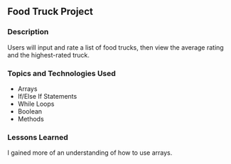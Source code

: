 ## Food Truck Project

### Description
Users will input and rate a list of food trucks, then view the average rating and the highest-rated truck.

### Topics and Technologies Used
* Arrays
* If/Else If Statements
* While Loops
* Boolean
* Methods

### Lessons Learned
I gained more of an understanding of how to use arrays.
